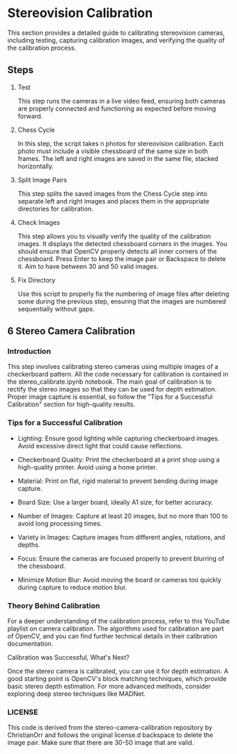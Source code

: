 # Stereovision Calibration

This section provides a detailed guide to calibrating stereovision cameras, including testing, capturing calibration images, and verifying the quality of the calibration process.

## Steps

1. Test

    This step runs the cameras in a live video feed, ensuring both cameras are properly connected and functioning as expected before moving forward.

2. Chess Cycle

    In this step, the script takes n photos for stereovision calibration. Each photo must include a visible chessboard of the same size in both frames. The left and right images are saved in the same file, stacked horizontally.

3. Split Image Pairs

    This step splits the saved images from the Chess Cycle step into separate left and right images and places them in the appropriate directories for calibration.

4. Check Images

    This step allows you to visually verify the quality of the calibration images. It displays the detected chessboard corners in the images. You should ensure that OpenCV properly detects all inner corners of the chessboard. Press Enter to keep the image pair or Backspace to delete it. Aim to have between 30 and 50 valid images.

5. Fix Directory

    Use this script to properly fix the numbering of image files after deleting some during the previous step, ensuring that the images are numbered sequentially without gaps.

## 6 Stereo Camera Calibration

### Introduction

This step involves calibrating stereo cameras using multiple images of a checkerboard pattern. All the code necessary for calibration is contained in the stereo_calibrate.ipynb notebook. The main goal of calibration is to rectify the stereo images so that they can be used for depth estimation. Proper image capture is essential, so follow the "Tips for a Successful Calibration" section for high-quality results.

### Tips for a Successful Calibration

- Lighting: Ensure good lighting while capturing checkerboard images. Avoid excessive direct light that could cause reflections.

- Checkerboard Quality: Print the checkerboard at a print shop using a high-quality printer. Avoid using a home printer.

- Material: Print on flat, rigid material to prevent bending during image capture.

- Board Size: Use a larger board, ideally A1 size, for better accuracy.

- Number of Images: Capture at least 20 images, but no more than 100 to avoid long processing times.

- Variety in Images: Capture images from different angles, rotations, and depths.

- Focus: Ensure the cameras are focused properly to prevent blurring of the chessboard.

- Minimize Motion Blur: Avoid moving the board or cameras too quickly during capture to reduce motion blur.

### Theory Behind Calibration

For a deeper understanding of the calibration process, refer to this YouTube playlist on camera calibration. The algorithms used for calibration are part of OpenCV, and you can find further technical details in their calibration documentation.

Calibration was Successful, What's Next?

Once the stereo camera is calibrated, you can use it for depth estimation. A good starting point is OpenCV's block matching techniques, which provide basic stereo depth estimation. For more advanced methods, consider exploring deep stereo techniques like MADNet.

### LICENSE

This code is derived from the stereo-camera-calibration repository by ChristianOrr and follows the original license.d backspace to delete the image pair. Make sure that there are 30-50 image that are valid.
